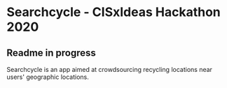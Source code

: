 # Searchcycle - CISxIdeas Hackathon 2020 
## Readme in progress

Searchcycle is an app aimed at crowdsourcing recycling locations near users' geographic locations.
